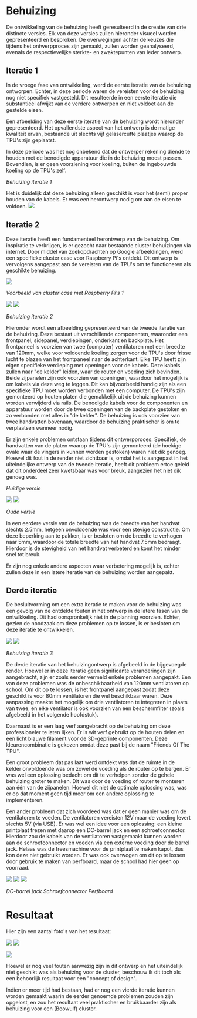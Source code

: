 # Behuizing

De ontwikkeling van de behuizing heeft geresulteerd in de creatie van drie distincte versies. Elk van deze versies zullen hieronder visueel worden gepresenteerd en besproken. De overwegingen achter de keuzes die tijdens het ontwerpproces zijn gemaakt, zullen worden geanalyseerd, evenals de respectievelijke sterkte- en zwaktepunten van ieder ontwerp.

## Iteratie 1

In de vroege fase van ontwikkeling, werd de eerste iteratie van de behuizing ontworpen. Echter, in deze periode waren de vereisten voor de behuizing nog niet specifiek vastgesteld. Dit resulteerde in een eerste iteratie die substantieel afwijkt van de verdere ontwerpen en niet voldoet aan de gestelde eisen.

Een afbeelding van deze eerste iteratie van de behuizing wordt hieronder gepresenteerd. Het opvallendste aspect van het ontwerp is de matige kwaliteit ervan, bestaande uit slechts vijf gelasercutte plaatjes waarop de TPU's zijn geplaatst.

In deze periode was het nog onbekend dat de ontwerper rekening diende te houden met de benodigde apparatuur die in de behuizing moest passen. Bovendien, is er geen voorziening voor koeling, buiten de ingebouwde koeling op de TPU's zelf.

_Behuizing iteratie 1_

Het is duidelijk dat deze behuizing alleen geschikt is voor het (semi) proper houden van de kabels. Er was een herontwerp nodig om aan de eisen te voldoen. ![](RackMultipart20230125-1-8zomgd_html_d8950c954f5545b1.png)

## Iteratie 2

Deze iteratie heeft een fundamenteel herontwerp van de behuizing. Om inspiratie te verkrijgen, is er gezocht naar bestaande cluster behuizingen via internet. Door middel van zoekopdrachten op Google afbeeldingen, werd een specifieke cluster case voor Raspberry Pi's ontdekt. Dit ontwerp is vervolgens aangepast aan de vereisten van de TPU's om te functioneren als geschikte behuizing.

![](RackMultipart20230125-1-8zomgd_html_599627c900f6d279.jpg)

_Voorbeeld van cluster case met Raspberry Pi's 1_

![](RackMultipart20230125-1-8zomgd_html_eb9326066d0b780.png) ![](RackMultipart20230125-1-8zomgd_html_135dc5c65ed5f80f.png)

_Behuizing iteratie 2_

Hieronder wordt een afbeelding gepresenteerd van de tweede iteratie van de behuizing. Deze bestaat uit verschillende componenten, waaronder een frontpanel, sidepanel, verdiepingen, onderkant en backplate. Het frontpaneel is voorzien van twee (computer) ventilatoren met een breedte van 120mm, welke voor voldoende koeling zorgen voor de TPU's door frisse lucht te blazen van het frontpaneel naar de achterkant. Elke TPU heeft zijn eigen specifieke verdieping met openingen voor de kabels. Deze kabels zullen naar "de kelder" leiden, waar de router en voeding zich bevinden. Beide zijpanelen zijn ook voorzien van openingen, waardoor het mogelijk is om kabels via deze weg te leggen. Dit kan bijvoorbeeld handig zijn als een specifieke TPU moet worden verbonden met een computer. De TPU's zijn gemonteerd op houten platen die gemakkelijk uit de behuizing kunnen worden verwijderd via rails. De benodigde kabels voor de componenten en apparatuur worden door de twee openingen van de backplate gestoken en zo verbonden met alles in "de kelder". De behuizing is ook voorzien van twee handvatten bovenaan, waardoor de behuizing praktischer is om te verplaatsen wanneer nodig.

Er zijn enkele problemen ontstaan tijdens dit ontwerpproces. Specifiek, de handvatten van de platen waarop de TPU's zijn gemonteerd (de hoekige ovale waar de vingers in kunnen worden gestoken) waren niet dik genoeg. Hoewel dit fout in de render niet zichtbaar is, omdat het is aangepast in het uiteindelijke ontwerp van de tweede iteratie, heeft dit probleem ertoe geleid dat dit onderdeel zeer kwetsbaar was voor breuk, aangezien het niet dik genoeg was.

_Huidige versie_

 ![](RackMultipart20230125-1-8zomgd_html_af570946af9a8f67.png) ![](RackMultipart20230125-1-8zomgd_html_f484aa6b263edc17.png)

_Oude versie_

In een eerdere versie van de behuizing was de breedte van het handvat slechts 2.5mm, hetgeen onvoldoende was voor een stevige constructie. Om deze beperking aan te pakken, is er besloten om de breedte te verhogen naar 5mm, waardoor de totale breedte van het handvat 7.5mm bedraagt. Hierdoor is de stevigheid van het handvat verbeterd en komt het minder snel tot breuk.

Er zijn nog enkele andere aspecten waar verbetering mogelijk is, echter zullen deze in een latere iteratie van de behuizing worden aangepakt.

## Derde iteratie

De besluitvorming om een extra iteratie te maken voor de behuizing was een gevolg van de ontdekte fouten in het ontwerp in de latere fasen van de ontwikkeling. Dit had oorspronkelijk niet in de planning voorzien. Echter, gezien de noodzaak om deze problemen op te lossen, is er besloten om deze iteratie te ontwikkelen.

![](RackMultipart20230125-1-8zomgd_html_b9a4d4e80760bb36.png) ![](RackMultipart20230125-1-8zomgd_html_3b98401a044fcc1e.png)

_Behuizing iteratie 3_

De derde iteratie van het behuizingontwerp is afgebeeld in de bijgevoegde render. Hoewel er in deze iteratie geen significante veranderingen zijn aangebracht, zijn er zoals eerder vermeld enkele problemen aangepakt. Een van deze problemen was de onbeschikbaarheid van 120mm ventilatoren op school. Om dit op te lossen, is het frontpanel aangepast zodat deze geschikt is voor 80mm ventilatoren die wel beschikbaar waren. Deze aanpassing maakte het mogelijk om drie ventilatoren te integreren in plaats van twee, en elke ventilator is ook voorzien van een beschermfilter (zoals afgebeeld in het volgende hoofdstuk).

Daarnaast is er een laag verf aangebracht op de behuizing om deze professioneler te laten lijken. Er is wit verf gebruikt op de houten delen en een licht blauwe filament voor de 3D-geprinte componenten. Deze kleurencombinatie is gekozen omdat deze past bij de naam "Friends Of The TPU".

Een groot probleem dat pas laat werd ontdekt was dat de ruimte in de kelder onvoldoende was om zowel de voeding als de router op te bergen. Er was wel een oplossing bedacht om dit te verhelpen zonder de gehele behuizing groter te maken. Dit was door de voeding of router te monteren aan één van de zijpanelen. Hoewel dit niet de optimale oplossing was, was er op dat moment geen tijd meer om een andere oplossing te implementeren.

Een ander probleem dat zich voordeed was dat er geen manier was om de ventilatoren te voeden. De ventilatoren vereisten 12V maar de voeding levert slechts 5V (via USB). Er was wel een idee voor een oplossing: een kleine printplaat frezen met daarop een DC-barrel jack en een schroefconnector. Hierdoor zou de kabels van de ventilatoren vastgemaakt kunnen worden aan de schroefconnector en voeden via een externe voeding door de barrel jack. Helaas was de freesmachine voor de printplaat te maken kapot, dus kon deze niet gebruikt worden. Er was ook overwogen om dit op te lossen door gebruik te maken van perfboard, maar de school had hier geen op voorraad.

![](RackMultipart20230125-1-8zomgd_html_cc7b888a6269c56c.jpg) ![](RackMultipart20230125-1-8zomgd_html_c5c374d33f4c9ec9.jpg) ![](RackMultipart20230125-1-8zomgd_html_f1aa2dd14b537c08.png)

_DC-barrel jack Schroefconnector Perfboard_

# Resultaat

Hier zijn een aantal foto's van het resultaat:

![](RackMultipart20230125-1-8zomgd_html_960b06b3cb47f319.jpg) ![](RackMultipart20230125-1-8zomgd_html_3c56a6fe301be700.jpg)

![](RackMultipart20230125-1-8zomgd_html_4499270acbb9d8af.jpg)

Hoewel er nog veel fouten aanwezig zijn in dit ontwerp en het uiteindelijk niet geschikt was als behuizing voor de cluster, beschouw ik dit toch als een behoorlijk resultaat voor een "concept of design".

Indien er meer tijd had bestaan, had er nog een vierde iteratie kunnen worden gemaakt waarin de eerder genoemde problemen zouden zijn opgelost, en zou het resultaat veel praktischer en bruikbaarder zijn als behuizing voor een (Beowulf) cluster.